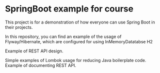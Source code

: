 # SpringBoot example for course
This project is for a demonstration of how everyone can use Spring Boot in their projects.

In this repository, you can find an example of the usage of Flyway/Hibernate, which are configured for using InMemoryDatatabse H2

Example of REST API design.

Simple examples of Lombok usage for reducing Java boilerplate code.
Example of documenting REST API.


